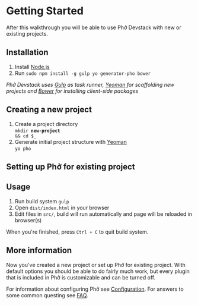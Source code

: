 # Getting Started

After this walkthrough you will be able to use Phở Devstack with new or existing projects.

## Installation

1. Install [Node.js](http://nodejs.org/)
1. Run ```sudo npm install -g gulp yo generator-pho bower```

*Phở Devstack uses [Gulp][Gulp] as task runner, [Yeoman][Yeoman] for scaffolding new projects and [Bower][Bower] for installing client-side packages*

## Creating a new project

1. Create a project directory<br>
<code>mkdir <b>new-project</b> && cd $_</code>
1. Generate initial project structure with [Yeoman][Yeoman]<br>
```yo pho```

## Setting up Phở for existing project


## Usage
1. Run build system ```gulp```
1. Open ```dist/index.html``` in your browser
1. Edit files in ```src/```, build will run automatically and page will be reloaded in browser(s)

When you're finished, press ```Ctrl + C``` to quit build system.

## More information

Now you've created a new project or set up Phở for existing project. With default options you should be able to do fairly much work, but every plugin that is included in Phở is customizable and can be turned off.

For information about configuring Phở see [Configuration](configuration.md). For answers to some common questing see [FAQ](FAQ.md).

[Gulp]: http://gulpjs.com/
[Yeoman]: http://yeoman.io/
[Bower]: http://bower.io/